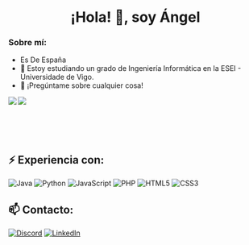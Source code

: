 <h1 align="center">¡Hola! 👋, soy Ángel</h1>

<h3>Sobre mí:</h3>

- Es De España
- 🔭 Estoy estudiando un grado de Ingeniería Informática en la ESEI - Universidade de Vigo.
- 💬 ¡Pregúntame sobre cualquier cosa!

<img align="left" src="https://github-readme-stats-five-iota-67.vercel.app/api/top-langs/?username=Angel3245&locale=es">
<img src="https://github-readme-stats-five-iota-67.vercel.app/api?username=Angel3245&show_icons=true&include_all_commits=true&locale=es">

<br><br><br>

<h2>⚡ Experiencia con:</h2>
<p float="left">
	<img style="display:inline" alt="Java" src="https://img.shields.io/badge/java-%23E34D00.svg?style=for-the-badge&logo=java&logoColor=white"/>
  <img style="display:inline" alt="Python" src="https://img.shields.io/badge/python-%2314354C.svg?style=for-the-badge&logo=python&logoColor=white"/>
	<img alt="JavaScript" src="https://img.shields.io/badge/javascript-%23323330.svg?style=for-the-badge&logo=javascript&logoColor=%23F7DF1E"/>
	<img alt="PHP" src="https://img.shields.io/badge/php-%23777BB4.svg?style=for-the-badge&logo=php&logoColor=white"/>
	<img alt="HTML5" src="https://img.shields.io/badge/html5-%23E34F26.svg?style=for-the-badge&logo=html5&logoColor=white"/>
	<img alt="CSS3" src="https://img.shields.io/badge/css3-%231572B6.svg?style=for-the-badge&logo=css3&logoColor=white"/>
</p>

<h2>📫 Contacto:</h2>

<a target="_blank" href="https://discordapp.com/users/369859373209616388"><img alt="Discord" src="https://img.shields.io/badge/Angel3245%234230-%237289DA.svg?style=for-the-badge&logo=discord&logoColor=white%22"/></a>
<a target="_blank" href="https://www.linkedin.com/in/jose-%C3%A1ngel-p%C3%A9rez-garrido-93437725a"><img alt="LinkedIn" src="https://img.shields.io/badge/linkedin-%230077B5.svg?style=for-the-badge&logo=linkedin&logoColor=white"/></a>


<!--
**Angel3245/Angel3245** is a ✨ _special_ ✨ repository because its `README.md` (this file) appears on your GitHub profile.

Here are some ideas to get you started:

- 🔭 I’m currently working on ...
- 🌱 I’m currently learning ...
- 👯 I’m looking to collaborate on ...
- 🤔 I’m looking for help with ...
- 💬 Ask me about ...
- 📫 How to reach me: ...
- 😄 Pronouns: ...
- ⚡ Fun fact: ...
-->
